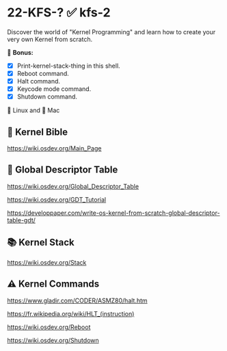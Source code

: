 # 22-KFS-? ✅ kfs-2
Discover the world of "Kernel Programming" and learn how to create your very own Kernel from scratch.

🎁 **Bonus:**
- [x] Print-kernel-stack-thing in this shell.
- [x] Reboot command.
- [x] Halt command.
- [x] Keycode mode command.
- [x] Shutdown command.

🐧 Linux and 🍏 Mac

## 📖 Kernel Bible
https://wiki.osdev.org/Main_Page

## 💾 Global Descriptor Table
https://wiki.osdev.org/Global_Descriptor_Table

https://wiki.osdev.org/GDT_Tutorial

https://developpaper.com/write-os-kernel-from-scratch-global-descriptor-table-gdt/

## 📚 Kernel Stack

https://wiki.osdev.org/Stack

## ⚠️ Kernel Commands

https://www.gladir.com/CODER/ASMZ80/halt.htm

https://fr.wikipedia.org/wiki/HLT_(instruction)

https://wiki.osdev.org/Reboot

https://wiki.osdev.org/Shutdown
